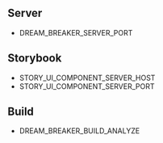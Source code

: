 ## Server
- DREAM_BREAKER_SERVER_PORT
## Storybook
- STORY_UI_COMPONENT_SERVER_HOST
- STORY_UI_COMPONENT_SERVER_PORT
## Build
- DREAM_BREAKER_BUILD_ANALYZE
